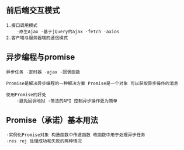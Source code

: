 ## 前后端交互模式
    1.接口调用模式
        ·原生Ajax ·基于jQuery的ajax ·fetch ·axios
    2.客户端与服务器端的通信模式

## 异步编程与promise
    异步任务 ·定时器 ·ajax ·回调函数

    Promise是解决异步编程的一种解决方案 Promise是一个对象 可以获取异步操作的消息

    使用Promise的好处
        ·避免回调地狱 ·简洁的API 控制异步操作更为简单

## Promise（承诺）基本用法
    ·实例化Promise对象 构造函数中传递函数 改函数中用于处理异步任务
    ·res rej 处理成功和失败的两种情况